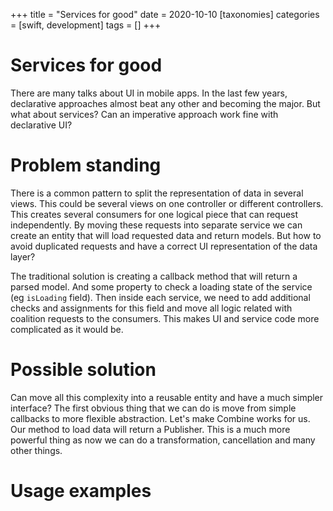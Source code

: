 +++
title = "Services for good"
date = 2020-10-10
[taxonomies]
categories = [swift, development]
tags = []
+++		

# Services for good

There are many talks about UI in mobile apps. 
In the last few years, declarative approaches almost beat any other and becoming the major.
But what about services? 
Can an imperative approach work fine with declarative UI?

# Problem standing

There is a common pattern to split the representation of data in several views.
This could be several views on one controller or different controllers.
This creates several consumers for one logical piece that can request independently.
By moving these requests into separate service we can create an entity that will load requested data and return models.
But how to avoid duplicated requests and have a correct UI representation of the data layer?

The traditional solution is creating a callback method that will return a parsed model.
And some property to check a loading state of the service (eg `isLoading` field).
Then inside each service, we need to add additional checks and assignments for this field and move all logic related with coalition requests to the consumers.
This makes UI and service code more complicated as it would be.

# Possible solution

Can move all this complexity into a reusable entity and have a much simpler interface?
The first obvious thing that we can do is move from simple callbacks to more flexible abstraction.
Let's make Combine works for us.
Our method to load data will return a Publisher.
This is a much more powerful thing as now we can do a transformation, cancellation and many other things.

# Usage examples 
